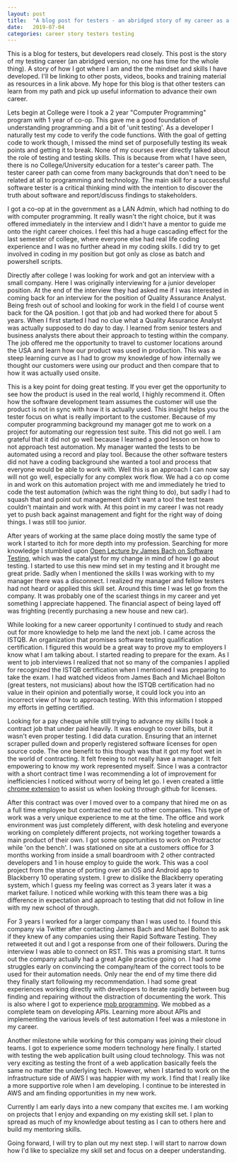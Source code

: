 ```yaml
---
layout: post
title:  "A blog post for testers - an abridged story of my career as a Software Tester"
date:   2019-07-04
categories: career story testers testing
---
```


This is a blog for testers, but developers read closely. This post is the story of my testing career (an abridged version, no one has time for the whole thing). A story of how I got where I am and the the mindset and skills I have developed. I'll be linking to other posts, videos, books and training material as resources in a link above. My hope for this blog is that other testers can learn from my path and pick up useful information to advance their own career.

Lets begin at College were I took a 2 year "Computer Programming" program with 1 year of co-op. This gave me a good foundation of understanding programming and a bit of 'unit testing'. As a developer I naturally test my code to verify the code functions. With the goal of getting code to work though, I missed the mind set of purposefully testing its weak points and getting it to break. None of my courses ever directly talked about the role of testing and testing skills. This is because from what I have seen, there is no College/University education for a tester's career path. The tester career path can come from many backgrounds that don't need to be related at all to programming and technology. The main skill for a successful software tester is a critical thinking mind with the intention to discover the truth about software and report/discuss findings to stakeholders.

I got a co-op at in the government as a LAN Admin, which had nothing to do with computer programming. It really wasn't the right choice, but it was offered immediately in the interview and I didn't have a mentor to guide me onto the right career choices. I feel this had a huge cascading effect for the last semester of college, where everyone else had real life coding experience and I was no further ahead in my coding skills. I did try to get involved in coding in my position but got only as close as batch and powershell scripts.

Directly after college I was looking for work and got an interview with a small company. Here I was originally interviewing for a junior developer position. At the end of the interview they had asked me if I was interested in coming back for an interview for the position of Quality Assurance Analyst. Being fresh out of school and looking for work in the field I of course went back for the QA position. I got that job and had worked there for about 5 years. When I first started I had no clue what a Quality Assurance Analyst was actually supposed to do day to day. I learned from senior testers and business analysts there about their approach to testing within the company. The job offered me the opportunity to travel to customer locations around the USA and learn how our product was used in production. This was a steep learning curve as I had to grow my knowledge of how internally we thought our customers were using our product and then compare that to how it was actually used onsite.

This is a key point for doing great testing. If you ever get the opportunity to see how the product is used in the real world, I highly recommend it. Often how the software development team assumes the customer will use the product is not in sync with how it is actually used. This insight helps you the tester focus on what is really important to the customer. Because of my computer programming background my manager got me to work on a project for automating our regression test suite. This did not go well. I am grateful that it did not go well because I learned a good lesson on how to not approach test automation. My manager wanted the tests to be automated using a record and play tool. Because the other software testers did not have a coding background she wanted a tool and process that everyone would be able to work with. Well this is an approach I can now say will not go well, especially for any complex work flow. We had a co op come in and work on this automation project with me and immediately he tried to code the test automation (which was the right thing to do), but sadly I had to squash that and point out management didn't want a tool the test team couldn't maintain and work with. At this point in my career I was not ready yet to push back against management and fight for the right way of doing things. I was still too junior. 

After years of working at the same place doing mostly the same type of work I started to itch for more depth into my profession. Searching for more knowledge I stumbled upon [Open Lecture by James Bach on Software Testing](https://www.youtube.com/watch?v=ILkT_HV9DVU), which was the catalyst for my change in mind of how I go about testing. I started to use this new mind set in my testing and it brought me great pride. Sadly when I mentioned the skills I was working with to my manager there was a disconnect. I realized my manager and fellow testers had not heard or applied this skill set. Around this time I was let go from the company. It was probably one of the scariest things in my career and yet something I appreciate happened. The financial aspect of being layed off was frighting (recently purchasing a new house and new car). 

While looking for a new career opportunity I continued to study and reach out for more knowledge to help me land the next job. I came across the ISTQB. An organization that promises software testing qualification certification. I figured this would be a great way to prove my to employers I know what I am talking about. I started reading to prepare for the exam. As I went to job interviews I realized that not so many of the companies I applied for recognized the ISTQB certification when I mentioned I was preparing to take the exam. I had watched videos from James Bach and Michael Bolton (great testers, not musicians) about how the ISTQB certification had no value in their opinion and potentially worse, it could lock you into an incorrect view of how to approach testing. With this information I stopped my efforts in getting certified.

Looking for a pay cheque while still trying to advance my skills I took a contract job that under paid heavily. It was enough to cover bills, but it wasn't even proper testing. I did data curation. Ensuring that an internet scraper pulled down and properly registered software licenses for open source code. The one benefit to this though was that it got my foot wet in the world of contracting. It felt freeing to not really have a manager. It felt empowering to know my work represented myself. Since I was a contractor with a short contract time I was recommending a lot of improvement for inefficiencies I noticed without worry of being let go. I even created a little [chrome extension](https://github.com/ethancooke/GitHubLicenseHighlightChromeExt) to assist us when looking through github for licenses. 

After this contract was over I moved over to a company that hired me on as a full time employee but contracted me out to other companies. This type of work was a very unique experience to me at the time. The office and work environment was just completely different, with desk hoteling and everyone working on completely different projects, not working together towards a main product of their own. I got some opportunities to work on Protractor while 'on the bench'. I was stationed on site at a customers office for 3 months working from inside a small boardroom with 2 other contracted developers and 1 in house employ to guide the work. This was a cool project from the stance of porting over an iOS and Android app to Blackberry 10 operating system. I grew to dislike the Blackberry operating system, which I guess my feeling was correct as 3 years later it was a market failure. I noticed while working with this team there was a big difference in expectation and approach to testing that did not follow in line with my new school of through.

For 3 years I worked for a larger company than I was used to. I found this company via Twitter after contacting James Bach and Michael Bolton to ask if they knew of any companies using their Rapid Software Testing. They retweeted it out and I got a response from one of their followers. During the interview I was able to connect on RST. This was a promising start. It turns out the company actually had a great Agile practice going on. I had some struggles early on convincing the company/team of the correct tools to be used for their automation needs. Only near the end of my time there did they finally start following my recommendation. I had some great experiences working directly with developers to iterate rapidly between bug finding and repairing without the distraction of documenting the work. This is also where I got to experience [mob programming](https://en.wikipedia.org/wiki/Mob_programming). We mobbed as a complete team on developing APIs. Learning more about APIs and implementing the various levels of test automation I feel was a milestone in my career. 

Another milestone while working for this company was joining their cloud teams. I got to experience some modern technology here finally. I started with testing the web application built using cloud technology. This was not very exciting as testing the front of a web application basically feels the same no matter the underlying tech. However, when I started to work on the infrastructure side of AWS I was happier with my work. I find that I really like a more supportive role when I am developing. I continue to be interested in AWS and am finding opportunities in my new work.

Currently I am early days into a new company that excites me. I am working on projects that I enjoy and expanding on my existing skill set. I plan to spread as much of my knowledge about testing as I can to others here and build my mentoring skills.

Going forward, I will try to plan out my next step. I will start to narrow down how I'd like to specialize my skill set and focus on a deeper understanding.